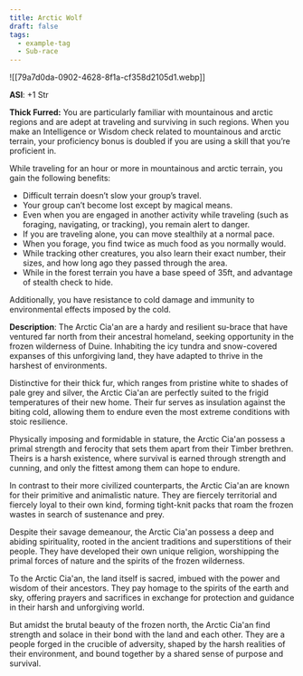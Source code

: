 ```yaml
---
title: Arctic Wolf
draft: false
tags:
  - example-tag
  - Sub-race
---
```

![[79a7d0da-0902-4628-8f1a-cf358d2105d1.webp]]

**ASI**: +1 Str

**Thick Furred:** You are particularly familiar with mountainous and arctic regions and are adept at traveling and surviving in such regions. When you make an Intelligence or Wisdom check related to mountainous and arctic terrain, your proficiency bonus is doubled if you are using a skill that you’re proficient in.

While traveling for an hour or more in mountainous and arctic terrain, you gain the following benefits:

- Difficult terrain doesn’t slow your group’s travel.
- Your group can’t become lost except by magical means.
- Even when you are engaged in another activity while traveling (such as foraging, navigating, or tracking), you remain alert to danger.
- If you are traveling alone, you can move stealthily at a normal pace.
- When you forage, you find twice as much food as you normally would.
- While tracking other creatures, you also learn their exact number, their sizes, and how long ago they passed through the area.
- While in the forest terrain you have a base speed of 35ft, and advantage of stealth check to hide.

Additionally, you have resistance to cold damage and immunity to environmental effects imposed by the cold.

**Description**: 
The Arctic Cia'an are a hardy and resilient su-brace that have ventured far north from their ancestral homeland, seeking opportunity in the frozen wilderness of Duine. Inhabiting the icy tundra and snow-covered expanses of this unforgiving land, they have adapted to thrive in the harshest of environments.

Distinctive for their thick fur, which ranges from pristine white to shades of pale grey and silver, the Arctic Cia'an are perfectly suited to the frigid temperatures of their new home. Their fur serves as insulation against the biting cold, allowing them to endure even the most extreme conditions with stoic resilience.

Physically imposing and formidable in stature, the Arctic Cia'an possess a primal strength and ferocity that sets them apart from their Timber brethren. Theirs is a harsh existence, where survival is earned through strength and cunning, and only the fittest among them can hope to endure.

In contrast to their more civilized counterparts, the Arctic Cia'an are known for their primitive and animalistic nature. They are fiercely territorial and fiercely loyal to their own kind, forming tight-knit packs that roam the frozen wastes in search of sustenance and prey.

Despite their savage demeanour, the Arctic Cia'an possess a deep and abiding spirituality, rooted in the ancient traditions and superstitions of their people. They have developed their own unique religion, worshipping the primal forces of nature and the spirits of the frozen wilderness.

To the Arctic Cia'an, the land itself is sacred, imbued with the power and wisdom of their ancestors. They pay homage to the spirits of the earth and sky, offering prayers and sacrifices in exchange for protection and guidance in their harsh and unforgiving world.

But amidst the brutal beauty of the frozen north, the Arctic Cia'an find strength and solace in their bond with the land and each other. They are a people forged in the crucible of adversity, shaped by the harsh realities of their environment, and bound together by a shared sense of purpose and survival.